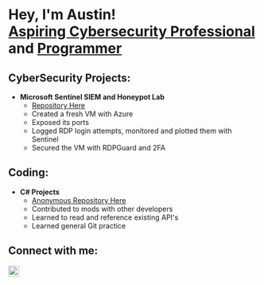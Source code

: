 <h1>Hey, I'm Austin! <br/><a href="https://github.com/AustinKLaw">Aspiring Cybersecurity Professional</a> and <a href="https://github.com/AustinKLaw">Programmer</a>

<h2>CyberSecurity Projects:</h2>

- <b>Microsoft Sentinel SIEM and Honeypot Lab</b>
  - [Repository Here](https://github.com/AustinKLaw/AzureSIEMLab)
  - Created a fresh VM with Azure
  - Exposed its ports
  - Logged RDP login attempts, monitored and plotted them with Sentinel
  - Secured the VM with RDPGuard and 2FA
 
<h2>Coding:</h2>

- <b>C# Projects</b>
  - [Anonymous Repository Here](https://github.com/ace9653)
  - Contributed to mods with other developers
  - Learned to read and reference existing API's
  - Learned general Git practice

<h2>Connect with me:</h2>

[<img align="left" alt="JoshMadakor | LinkedIn" width="22px" src="https://cdn.jsdelivr.net/npm/simple-icons@v3/icons/linkedin.svg" />][linkedin]

[linkedin]: https://linkedin.com/in/joshmadakor
